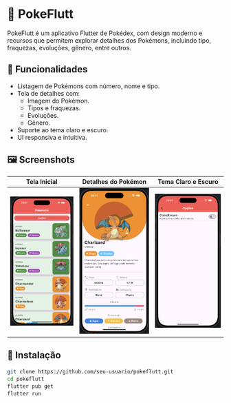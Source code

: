 # 🧩 PokeFlutt

PokeFlutt é um aplicativo Flutter de Pokédex, com design moderno e recursos que permitem explorar detalhes dos Pokémons, incluindo tipo, fraquezas, evoluções, gênero, entre outros.

## 📱 Funcionalidades

- Listagem de Pokémons com número, nome e tipo.
- Tela de detalhes com:
  - Imagem do Pokémon.
  - Tipos e fraquezas.
  - Evoluções.
  - Gênero.
- Suporte ao tema claro e escuro.
- UI responsiva e intuitiva.

## 🖼️ Screenshots

| Tela Inicial | Detalhes do Pokémon | Tema Claro e Escuro |
|--------------|---------------------|----------------------|
| ![Home](assets/screenshot/home.png) | ![Detalhes](assets/screenshot/details.png) | ![Tema](assets/screenshot/options.png) |


## 🚀 Instalação

```bash
git clone https://github.com/seu-usuario/pokeflutt.git
cd pokeflutt
flutter pub get
flutter run
